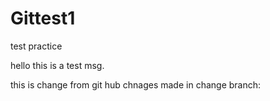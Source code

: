 # Gittest1
test practice

hello this is a test msg.

this is change from git hub
chnages made in change branch:
